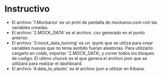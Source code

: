 # Instructivo

- El archivo '1.Mockaroo' es un print de pantalla de mockaroo.com con las variables creadas.
- El archivo '2.MOCK_DATA' es el archivo .csv generado en el punto anterior.
- El archivo '3.mock_data_tunning' es un .ipynb que se utiliza para crear variables nuevas que no tenia sentido fueran aleatorias. Para utilizarlo: cargarlo en colab, importar '2.MOCK_DATA', y correr todos los bloques de codigo. El ultimo chunck es el que genera el archivo json que se utilizará para realizar el dashboard.
- El archivo '4.data_to_elastic' es el archivo json a utilizar en Kibana.
